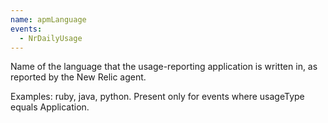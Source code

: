 ```yaml
---
name: apmLanguage
events:
  - NrDailyUsage
---
```


Name of the language that the usage-reporting application is written in, as reported by the New Relic agent.

Examples: ruby, java, python. Present only for events where usageType equals Application.